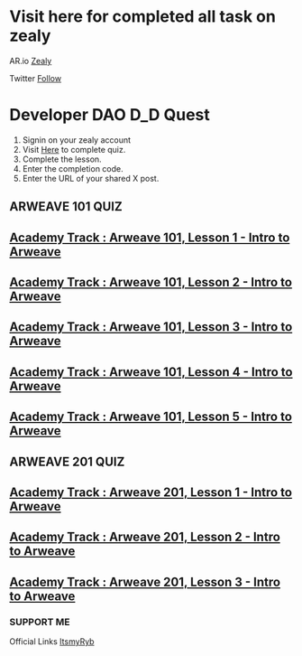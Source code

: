 # Visit here for completed all task on zealy
AR.io [Zealy](https://zealy.io/cw/ar-io/invite/dUG3sBuSf84yOH2J8ZjoX)

Twitter [Follow](https://x.com/intent/follow?screen_name=developer_dao)

# Developer DAO D_D Quest
1. Signin on your zealy account
2. Visit [Here](https://zealy.io/cw/ar-io/invite/dUG3sBuSf84yOH2J8ZjoX) to complete quiz.
3. Complete the lesson.
4. Enter the completion code.
5. Enter the URL of your shared X post.

## ARWEAVE 101 QUIZ
## [Academy Track : Arweave 101, Lesson 1 - Intro to Arweave](https://github.com/ItsmyRyb/Developer-DAO-Quiz/blob/main/Academy%20Track%20%3A%20Arweave%20101%2C%20Lesson%201%20-%20Intro%20to%20Arweave)
## [Academy Track : Arweave 101, Lesson 2 - Intro to Arweave](https://github.com/ItsmyRyb/Developer-DAO-Quiz/blob/main/Academy%20Track%20%3A%20Arweave%20101%2C%20Lesson%202%20-%20Accessing%20Data%20on%20Arweave)
## [Academy Track : Arweave 101, Lesson 3 - Intro to Arweave](https://github.com/ItsmyRyb/Developer-DAO-Quiz/blob/main/Academy%20Track%20%3A%20Arweave%20101%2C%20Lesson%203%20-%20Storing%20Data%20on%20Arweave)
## [Academy Track : Arweave 101, Lesson 4 - Intro to Arweave](https://github.com/ItsmyRyb/Developer-DAO-Quiz/blob/main/Academy%20Track%20%3A%20Arweave%20101%2C%20Lesson%204%20-%20Building%20a%20Static%20Website%20on%20Arweave)
## [Academy Track : Arweave 101, Lesson 5 - Intro to Arweave](https://github.com/ItsmyRyb/Developer-DAO-Quiz/blob/main/Academy%20Track%20%3A%20Arweave%20101%2C%20Lesson%205%20-%20Building%20a%20Static%20Website%20on%20Arweave)
## ARWEAVE 201 QUIZ
## [Academy Track : Arweave 201, Lesson 1 - Intro to Arweave](https://github.com/ItsmyRyb/Developer-DAO-Quiz/blob/main/Academy%20Track%20%3A%20Arweave%20201%2C%20Lesson%201%20-%20Running%20a%20Local%20Arweave%20Gateway%20for%20Development)
## [Academy Track : Arweave 201, Lesson 2 - Intro to Arweave](https://github.com/ItsmyRyb/Developer-DAO-Quiz/blob/main/Academy%20Track%20%3A%20Arweave%20201%2C%20Lesson%202%20-%20Running%20a%20Local%20Arweave%20Gateway%20for%20Development)
## [Academy Track : Arweave 201, Lesson 3 - Intro to Arweave](https://github.com/ItsmyRyb/Developer-DAO-Quiz/blob/main/Academy%20Track%20%3A%20Arweave%20201%2C%20Lesson%203%20-%20Running%20a%20Local%20Arweave%20Gateway%20for%20Development)

### SUPPORT ME
Official Links [ItsmyRyb](https://linktr.ee/itsmyryb)
